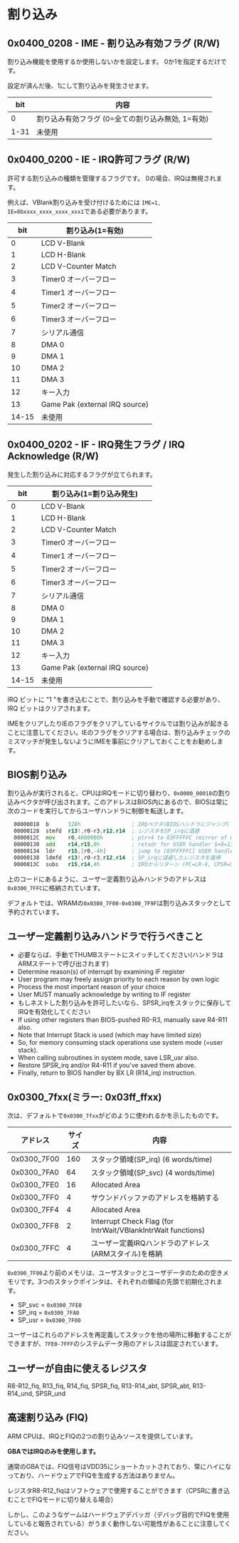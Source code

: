 # 割り込み

## 0x0400_0208 - IME - 割り込み有効フラグ (R/W)

割り込み機能を使用するか使用しないかを設定します。 0か1を指定するだけです。

設定が済んだ後、1にして割り込みを発生させます。

 bit  |  内容
---- | ----
0 | 割り込み有効フラグ (0=全ての割り込み無効, 1=有効)
1-31 | 未使用

## 0x0400_0200 - IE - IRQ許可フラグ (R/W)

許可する割り込みの種類を管理するフラグです。 0の場合、IRQは無視されます。

例えば、VBlank割り込みを受け付けるためには `IME=1, IE=0bxxxx_xxxx_xxxx_xxx1`である必要があります。

 bit  |  割り込み(1=有効)
---- | ----
0     | LCD V-Blank
1     | LCD H-Blank
2     | LCD V-Counter Match
3     | Timer0 オーバーフロー
4     | Timer1 オーバーフロー
5     | Timer2 オーバーフロー
6     | Timer3 オーバーフロー
7     | シリアル通信
8     | DMA 0
9     | DMA 1
10    | DMA 2
11    | DMA 3
12    | キー入力
13    | Game Pak (external IRQ source)
14-15 | 未使用

## 0x0400_0202 - IF - IRQ発生フラグ / IRQ Acknowledge (R/W)

発生した割り込みに対応するフラグが立てられます。

 bit  |  割り込み(1=割り込み発生)
---- | ----
0     | LCD V-Blank
1     | LCD H-Blank
2     | LCD V-Counter Match
3     | Timer0 オーバーフロー
4     | Timer1 オーバーフロー
5     | Timer2 オーバーフロー
6     | Timer3 オーバーフロー
7     | シリアル通信
8     | DMA 0
9     | DMA 1
10    | DMA 2
11    | DMA 3
12    | キー入力
13    | Game Pak (external IRQ source)
14-15 | 未使用

IRQ ビットに "1 "を書き込むことで、割り込みを手動で確認する必要があり、IRQ ビットはクリアされます。

IMEをクリアしたりIEのフラグをクリアしているサイクルでは割り込みが起きることに注意してください。IEのフラグをクリアする場合は、割り込みチェックのミスマッチが発生しないようにIMEを事前にクリアしておくことをお勧めします。

## BIOS割り込み

割り込みが実行されると、CPUはIRQモードに切り替わり、`0x0000_00018`の割り込みベクタが呼び出されます。このアドレスはBIOS内にあるので、BIOSは常に次のコードを実行してからユーザハンドラに制御を転送します。

```asm
  00000018  b      128h                ; IRQベクタ(BIOSハンドラにジャンプ)
  00000128  stmfd  r13!,r0-r3,r12,r14  ; レジスタをSP_irqに退避
  0000012C  mov    r0,4000000h         ; ptr+4 to 03FFFFFC (mirror of 03007FFC)
  00000130  add    r14,r15,0h          ; retadr for USER handler $+8=138h
  00000134  ldr    r15,[r0,-4h]        ; jump to [03FFFFFC] USER handler
  00000138  ldmfd  r13!,r0-r3,r12,r14  ; SP_irqに退避したレジスタを復帰
  0000013C  subs   r15,r14,4h          ; IRQからリターン (PC=LR-4, CPSR=SPSR)
```

上のコードにあるように、ユーザー定義割り込みハンドラのアドレスは`0x0300_7FFC`に格納されています。

デフォルトでは、WRAMの`0x0300_7F00-0x0300_7F9F`は割り込みスタックとして予約されています。

## ユーザー定義割り込みハンドラで行うべきこと

- 必要ならば、手動でTHUMBステートにスイッチしてください(ハンドラはARMステートで呼び出されます)
- Determine reason(s) of interrupt by examining IF register
- User program may freely assign priority to each reason by own logic
- Process the most important reason of your choice
- User MUST manually acknowledge by writing to IF register
- もしネストした割り込みを許可したいなら、SPSR_irqをスタックに保存してIRQを有効化してください
- If using other registers than BIOS-pushed R0-R3, manually save R4-R11 also.
- Note that Interrupt Stack is used (which may have limited size)
- So, for memory consuming stack operations use system mode (=user stack).
- When calling subroutines in system mode, save LSR_usr also.
- Restore SPSR_irq and/or R4-R11 if you've saved them above.
- Finally, return to BIOS handler by BX LR (R14_irq) instruction.

## 0x0300_7fxx(ミラー: 0x03ff_ffxx)

次は、デフォルトで`0x0300_7fxx`がどのように使われるかを示したものです。

アドレス | サイズ | 内容
---- | ---- | ---- 
0x0300_7F00 | 160 | スタック領域(SP_irq) (6 words/time)
0x0300_7FA0 | 64  | スタック領域(SP_svc) (4 words/time)
0x0300_7FE0 | 16  | Allocated Area
0x0300_7FF0 | 4   | サウンドバッファのアドレスを格納する
0x0300_7FF4 | 4   | Allocated Area
0x0300_7FF8 | 2   | Interrupt Check Flag (for IntrWait/VBlankIntrWait functions)
0x0300_7FFC | 4   | ユーザー定義IRQハンドラのアドレス(ARMスタイル)を格納 

`0x0300_7F00`より前のメモリは、ユーザスタックとユーザデータのための空きメモリです。3つのスタックポインタは、それぞれの領域の先頭で初期化されます。

- SP_svc = `0x0300_7FE0`
- SP_irq = `0x0300_7FA0`
- SP_usr = `0x0300_7F00`

ユーザーはこれらのアドレスを再定義してスタックを他の場所に移動することができますが、`7FE0-7FFF`のシステムデータ用のアドレスは固定されています。

## ユーザーが自由に使えるレジスタ

R8-R12_fiq, R13_fiq, R14_fiq, SPSR_fiq, R13-R14_abt, SPSR_abt, R13-R14_und, SPSR_und

## 高速割り込み (FIQ)

ARM CPUは、IRQとFIQの2つの割り込みソースを提供しています。

**GBAではIRQのみを使用します。**

通常のGBAでは、FIQ信号はVDD35にショートカットされており、常にハイになっており、ハードウェアでFIQを生成する方法はありません。

レジスタR8-R12_fiqはソフトウェアで使用することができます（CPSRに書き込むことでFIQモードに切り替える場合） 

しかし、このようなゲームはハードウェアデバッガ（デバッグ目的でFIQを使用していると報告されている）がうまく動作しない可能性があることに注意してください。
